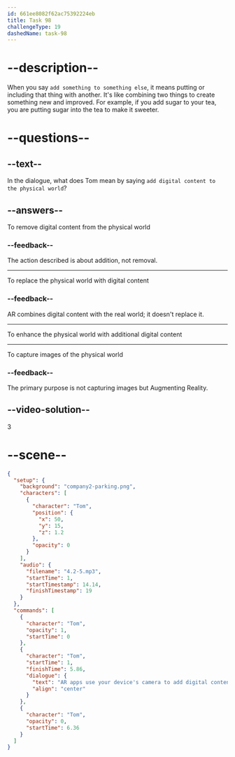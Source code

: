 ```yaml
---
id: 661ee8082f62ac75392224eb
title: Task 98
challengeType: 19
dashedName: task-98
---
```


<!-- (Audio) Tom: AR apps use your device's camera to add digital content to the physical world. -->

# --description--

When you say `add something to something else`, it means putting or including that thing with another. It's like combining two things to create something new and improved. For example, if you add sugar to your tea, you are putting sugar into the tea to make it sweeter.

# --questions--

## --text--

In the dialogue, what does Tom mean by saying `add digital content to the physical world`?

## --answers--

To remove digital content from the physical world

### --feedback--

The action described is about addition, not removal.

---

To replace the physical world with digital content

### --feedback--

AR combines digital content with the real world; it doesn't replace it.

---

To enhance the physical world with additional digital content

---

To capture images of the physical world

### --feedback--

The primary purpose is not capturing images but Augmenting Reality.

## --video-solution--

3

# --scene--

```json
{
  "setup": {
    "background": "company2-parking.png",
    "characters": [
      {
        "character": "Tom",
        "position": {
          "x": 50,
          "y": 15,
          "z": 1.2
        },
        "opacity": 0
      }
    ],
    "audio": {
      "filename": "4.2-5.mp3",
      "startTime": 1,
      "startTimestamp": 14.14,
      "finishTimestamp": 19
    }
  },
  "commands": [
    {
      "character": "Tom",
      "opacity": 1,
      "startTime": 0
    },
    {
      "character": "Tom",
      "startTime": 1,
      "finishTime": 5.86,
      "dialogue": {
        "text": "AR apps use your device's camera to add digital content to the physical world.",
        "align": "center"
      }
    },
    {
      "character": "Tom",
      "opacity": 0,
      "startTime": 6.36
    }
  ]
}
```
